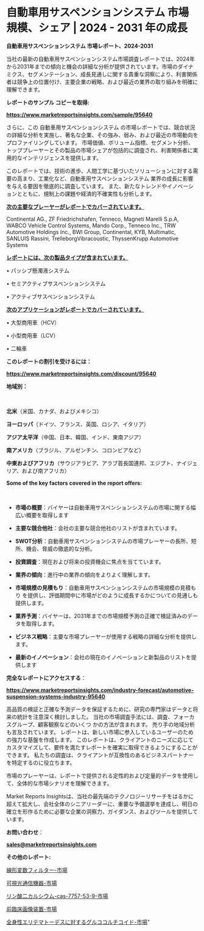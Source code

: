 # 自動車用サスペンションシステム 市場規模、シェア | 2024 - 2031 年の成長

<strong>自動車用サスペンションシステム 市場レポート、2024-2031</strong>

当社の最新の自動車用サスペンションシステム市場調査レポートでは、2024年から2031年までの傾向と機会の詳細な分析が提供されています。市場のダイナミクス、セグメンテーション、成長見通しに関する貴重な洞察により、利害関係者は競争上の位置付け、主要企業の戦略、および最近の業界の取り組みを明確に理解できます。



<strong>レポートのサンプル コピーを取得:</strong> <a href=https://www.marketreportsinsights.com/sample/95640>

<strong><u>https://www.marketreportsinsights.com/sample/95640</u></strong></a>

さらに、この 自動車用サスペンションシステム の市場レポートでは、競合状況の詳細な分析を実施し、著名な企業、その強み、弱み、および最近の市場動向をプロファイリングしています。 市場価値、ボリューム指標、セグメント分析、トッププレーヤーとその製品の市場シェアが包括的に調査され、利害関係者に実用的なインテリジェンスを提供します。

このレポートでは、技術の進歩、人間工学に基づいたソリューションに対する需要の高まり、工業化など、自動車用サスペンションシステム 業界の成長に影響を与える要因を徹底的に調査しています。 また、新たなトレンドやイノベーションとともに、規制上の課題や経済的不確実性も分析します。



<strong><u>次の主要なプレーヤーがレポートでカバーされています。</u></strong>

Continental AG., ZF Friedrichshafen, Tenneco, Magneti Marelli S.p.A, WABCO Vehicle Control Systems, Mando Corp., Tenneco Inc., TRW Automotive Holdings Inc., BWI Group, Continental, KYB, Multimatic, SANLUIS Rassini, TrelleborgVibracoustic, ThyssenKrupp Automotive Systems



<strong><u><b>レポートには、次の製品タイプが含まれています。</b></u></strong>

• パッシブ懸濁液システム

• セミアクティブサスペンションシステム

• アクティブサスペンションシステム



<strong><u><b>次のアプリケーションがレポートでカバーされています。</b></u></strong>

• 大型商用車（HCV）

• 小型商用車（LCV）

• 二輪車



<strong><b>このレポートの割引を受けるには：</b></strong>

<a href=https://www.marketreportsinsights.com/discount/95640>

<strong><u>https://www.marketreportsinsights.com/discount/95640</u></strong></a>



<strong>地域別：</strong>

<strong> </strong>



<strong>北米</strong>（米国、カナダ、およびメキシコ）



<strong>ヨーロッパ</strong>（ドイツ、フランス、英国、ロシア、イタリア）



<strong>アジア太平洋</strong>（中国、日本、韓国、インド、東南アジア）



<strong>南アメリカ</strong>（ブラジル、アルゼンチン、コロンビアなど）



<strong>中東およびアフリカ</strong>（サウジアラビア、アラブ首長国連邦、エジプト、ナイジェリア、および南アフリカ）



<strong>Some of the key factors covered in the report offers:</strong>

<strong> </strong>
<ul>
  <li>

<strong>市場の概要</strong>：バイヤーは自動車用サスペンションシステムの市場に関する幅広い概要を取得します</li>
  <li>

<strong>主要な競合他社</strong>：会社の主要な競合他社のリストが含まれています。</li>
  <li>

<strong>SWOT分析</strong>：自動車用サスペンションシステムの市場プレーヤーの長所、短所、機会、脅威の徹底的な分析。</li>
  <li>

<strong>投資調査</strong>：現在および将来の投資機会に焦点を当てています。</li>
  <li>

<strong>業界の傾向</strong>：進行中の業界の傾向をよりよく理解します。</li>
  <li>

<strong>市場規模の見積もり</strong>：自動車用サスペンションシステムの市場規模の見積もり を提供し、評価期間中に市場がどのように成長するかについての見通しも提供します。</li>
  <li>

<strong>業界予測</strong>：バイヤーは、2031年までの市場規模予測の正確で検証済みのデータを取得します。</li>
  <li>

<strong>ビジネス戦略</strong>：主要な市場プレーヤーが使用する戦略の詳細な分析を提供します。</li>
  <li>

<strong>最新のイノベーション</strong>：会社の現在のイノベーションと新製品のリストを提供します</li>
</ul>


<strong>完全なレポートにアクセスする</strong>：

<a href=https://www.marketreportsinsights.com/industry-forecast/automotive-suspension-systems-industry-95640>

<strong><u>https://www.marketreportsinsights.com/industry-forecast/automotive-suspension-systems-industry-95640</u></strong></a>

高品質の検証と正確な予測データを保証するために、研究の専門家はデータと将来の統計を注意深く検討しました。 当社の市場調査手法には、調査、フォーカスグループ、顧客観察などのいくつ かの方法が含まれます。 売り手の地域分析も言及されています。 レポートは、新しい市場に参入しているユーザーのための強力な基盤を作成します。 このレポートは、クライアントのニーズに応じてカスタマイズして、要件を満たすレポートを確実に取得できるようにすることができます。 私たちの調査は、クライアントが互換性のあるビジネスパートナーを特定するのに役立ちます。

市場のプレーヤーは、レポートで提供される定性的および定量的データを使用して、全体的な市場シナリオを理解できます。

Market Reports Insightsは、当社の最先端のテクノロジーリサーチをはるかに超えて拡大し、会社全体のシニアリーダーに、重要な予備選挙を達成し、明日の確立を形作るために必要な企業の洞察力、ガイダンス、およびツールを提供しています。



<strong><b>お問い合わせ</b></strong>：

<a href=mailto:sales@marketreportsinsights.com>

<strong><u>sales@marketreportsinsights.com</u></strong></a>



<strong>その他のレポート:</strong>

<a href=https://www.linkedin.com/pulse/線形変数フィルター-市場-2023-競争分析と事業成長-2030-pr-news-hub-owx6f/>線形変数フィルター-市場</a>

<a href=https://www.linkedin.com/pulse/可視光通信機器-市場-2023-最新の-cagr-および成長分析-2030-trend-titans-360-analysis-rzq8f/>可視光通信機器-市場</a>

<a href=https://www.linkedin.com/pulse/リン酸二カルシウム-cas-7757-53-9-市場-2023-競争分析と事業成長-karlf/>リン酸二カルシウム-cas-7757-53-9-市場</a>

<a href=https://www.linkedin.com/pulse/前臨床画像装置-市場-2023-年のダイナミクスとビジネストレンド-2030-pr-news-hub-hhcbf/>前臨床画像装置-市場</a>

<a href=https://www.linkedin.com/pulse/全身性エリテマトーデスに対するグルココルチコイド-市場-2023-swot-gpwdf/>全身性エリテマトーデスに対するグルココルチコイド-市場</a>"
